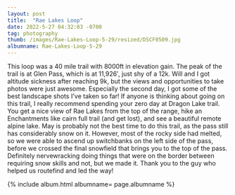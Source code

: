 ```yaml
---
layout: post
title:  "Rae Lakes Loop"
date: 2022-5-27 04:32:03 -0700
tag: photography
thumb: /images/Rae-Lakes-Loop-5-29/resized/DSCF0509.jpg
albumname: Rae-Lakes-Loop-5-29
---
```


This loop was a 40 mile trail with 8000ft in elevation gain. The peak of the trail is at Glen Pass, which is at 11,926′, just shy of a 12k. Will and I got altitude sickness after reaching 9k, but the views and opportunities to take photos were just awesome. Especially the second day, I got some of the best landscape shots I've taken so far! If anyone is thinking about going on this trail, I really recommend spending your zero day at Dragon Lake trail. You get a nice view of Rae Lakes from the top of the range, hike an Enchantments like cairn full trail (and get lost), and see a beautiful remote alpine lake. May is probably not the best time to do this trail, as the pass still has considerably snow on it. However, most of the rocky side had melted, so we were able to ascend up switchbanks on the left side of the pass, before we crossed the final snowfield that brings you to the top of the pass. Definitely nervewracking doing things that were on the border between requiring snow skills and not, but we made it. Thank you to the guy who helped us routefind and led the way!

<div class='wrapper-blog'>
{% include album.html albumname= page.albumname %}
</div>